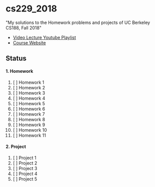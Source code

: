 # cs229_2018
"My solutions to the Homework problems and projects of UC Berkeley CS188, Fall 2018"

- [Video Lecture Youtube Playlist](https://www.youtube.com/playlist?list=PLsOUugYMBBJENfZ3XAToMsg44W7LeUVhF)
- [Course Website](https://inst.eecs.berkeley.edu/~cs188/fa18/)

## Status
#### 1. Homework
1. [ ] Homework 1
2. [ ] Homework 2
3. [ ] Homework 3
4. [ ] Homework 4
5. [ ] Homework 5
6. [ ] Homework 6
7. [ ] Homework 7
8. [ ] Homework 8
9. [ ] Homework 9
10. [ ] Homework 10
11. [ ] Homework 11
#### 2. Project
1. [ ] Project 1
2. [ ] Project 2
3. [ ] Project 3
4. [ ] Project 4
5. [ ] Project 5